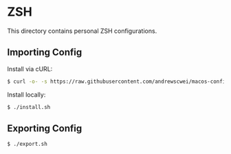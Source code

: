 # ZSH

This directory contains personal ZSH configurations.

## Importing Config

Install via cURL:

```sh
$ curl -o- -s https://raw.githubusercontent.com/andrewscwei/macos-config/master/zsh/install.sh | bash
```

Install locally:

```sh
$ ./install.sh
```

## Exporting Config

```sh
$ ./export.sh
```
